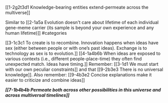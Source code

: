 [[1-2g2t3d1 Knowledge-bearing entities extend-permeate across the multiverse]]

Similar to [[2-1a5a Evolution doesn't care about lifetime of each individual gene-meme carrier (its sample is beyond your own experience and any human lifetime)]] #categories 

[[3-1c3c1 To create is to recombine. Innovation happens when ideas have sex (either between people or with one’s past ideas). Exchange is to technology as sex is to evolution.]]
	[[4-1a4b6b When ideas are exposed to various contexts (i.e., different people-place-time) they often find unexpected match. Ideas have timing.]]
		Remember: [[3-1d1 We must start with our own peculiar constraints]] and that [[9-2b3e3 There is no universal knowledge]].
			Also remember: [[9-4b3e2 Concise explanations make it easier to criticize and combine ideas]]

***[[7-1b4b4b Permeate both across other possibilities in this universe and across multiversal timelines]]***
